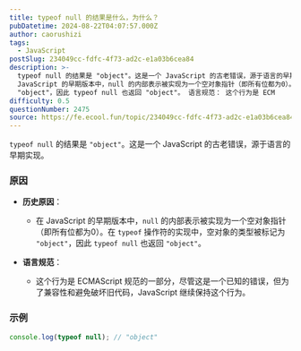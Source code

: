 ```yaml
---
title: typeof null 的结果是什么，为什么？
pubDatetime: 2024-08-22T04:07:57.000Z
author: caorushizi
tags:
  - JavaScript
postSlug: 234049cc-fdfc-4f73-ad2c-e1a03b6cea84
description: >-
  typeof null 的结果是 "object"。这是一个 JavaScript 的古老错误，源于语言的早期实现。 原因 历史原因： 在
  JavaScript 的早期版本中，null 的内部表示被实现为一个空对象指针（即所有位都为0）。在 typeof 操作符的实现中，空对象的类型被标记为
  "object"，因此 typeof null 也返回 "object"。 语言规范： 这个行为是 ECM
difficulty: 0.5
questionNumber: 2475
source: https://fe.ecool.fun/topic/234049cc-fdfc-4f73-ad2c-e1a03b6cea84
---
```


`typeof null` 的结果是 `"object"`。这是一个 JavaScript 的古老错误，源于语言的早期实现。

### 原因

- **历史原因**：

  - 在 JavaScript 的早期版本中，`null` 的内部表示被实现为一个空对象指针（即所有位都为0）。在 `typeof` 操作符的实现中，空对象的类型被标记为 `"object"`，因此 `typeof null` 也返回 `"object"`。

- **语言规范**：
  - 这个行为是 ECMAScript 规范的一部分，尽管这是一个已知的错误，但为了兼容性和避免破坏旧代码，JavaScript 继续保持这个行为。

### 示例

```javascript
console.log(typeof null); // "object"
```
